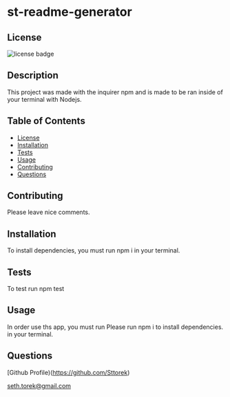 # st-readme-generator

## License
![license badge](https://img.shields.io/badge/license-mit-blue)


## Description
This project was made with the inquirer npm and is made to be ran inside of your terminal with Nodejs.

## Table of Contents
* [License](#License)
* [Installation](#Installation)
* [Tests](#Tests)
* [Usage](#Usage)
* [Contributing](#Contributing)
* [Questions](#Questions)



## Contributing
Please leave nice comments.


## Installation
To install dependencies, you must run npm i in your terminal.

## Tests
To test run npm test



## Usage
In order use ths app, you must run Please run npm i to install dependencies. in your terminal.


## Questions
[Github Profile)(https://github.com/Sttorek)

seth.torek@gmail.com


